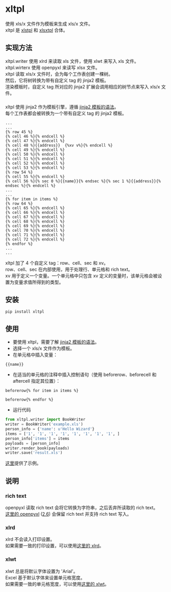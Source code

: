 
# xltpl
使用 xls/x 文件作为模板来生成 xls/x 文件。  
xltpl 是 [xlstpl](https://github.com/zhangyu836/python-xls-template/) 和 [xlsxtpl](https://github.com/zhangyu836/python-xlsx-template/) 合体。 

## 实现方法

xltpl.writer 使用 xlrd 来读取 xls 文件，使用 xlwt 来写入 xls 文件。  
xltpl.wirterx 使用 openpyxl 来读写 xlsx 文件。  
xltpl 读取 xls/x 文件时，会为每个工作表创建一棵树。  
然后，它将树转换为带有自定义 tag 的 jinja2 模板。  
渲染模板时，自定义 tag 所对应的 jinja2 扩展会调用相应的树节点来写入 xls/x 文件。  

### 

xltpl 使用 jinja2 作为模板引擎，遵循 [jinja2 模板的语法](http://docs.jinkan.org/docs/jinja2/templates.html)。  
每个工作表都会被转换为一个带有自定义 tag 的 jinja2 模板。  

```jinja2
...
...
{% row 45 %}
{% cell 46 %}{% endcell %}
{% cell 47 %}{% endcell %}
{% cell 48 %}{{address}}  {%xv v%}{% endcell %}
{% cell 49 %}{% endcell %}
{% cell 50 %}{% endcell %}
{% cell 51 %}{% endcell %}
{% cell 52 %}{% endcell %}
{% cell 53 %}{% endcell %}
{% row 54 %}
{% cell 55 %}{% endcell %}
{% cell 56 %}{% sec 0 %}{{name}}{% endsec %}{% sec 1 %}{{address}}{% endsec %}{% endcell %}
...
...
{% for item in items %}
{% row 64 %}
{% cell 65 %}{% endcell %}
{% cell 66 %}{% endcell %}
{% cell 67 %}{% endcell %}
{% cell 68 %}{% endcell %}
{% cell 69 %}{% endcell %}
{% cell 70 %}{% endcell %}
{% cell 71 %}{% endcell %}
{% cell 72 %}{% endcell %}
{% endfor %}
...
...

```

xltpl 加了 4 个自定义 tag：row、cell、sec 和 xv。  
row、cell、sec 在内部使用，用于处理行、单元格和 rich text。  
xv 用于定义一个变量。一个单元格中只包含 xv 定义的变量时，该单元格会被设置为变量求值所得到的类型。  



## 安装

```shell
pip install xltpl
```

## 使用

*   要使用 xltpl，需要了解 [jinja2 模板的语法](http://docs.jinkan.org/docs/jinja2/templates.html)。  
*   选择一个 xls/x 文件作为模板。  
*   在单元格中插入变量： 
```jinja2
{{name}}
```  
*   在适当的单元格的注释中插入控制语句（使用 beforerow、beforecell 和 aftercell 指定其位置）：
```jinja2
beforerow{% for item in items %}
```
```jinja2
beforerow{% endfor %}
```

*   运行代码
```python
from xltpl.writer import BookWriter
writer = BookWriter('example.xls')
person_info = {'name': u'Hello Wizard'}
items = ['1', '1', '1', '1', '1', '1', '1', '1', ]
person_info['items'] = items
payloads = [person_info]
writer.render_book(payloads)
writer.save('result.xls')
```


[这里](https://github.com/zhangyu836/python-xls-xlsx-template/tree/master/examples)提供了示例。

## 说明

### rich text

openpyxl 读取 rich text 会将它转换为字符串，之后丢弃所读取的 rich text。   
[这里的 openpyxl](https://bitbucket.org/zhangyu836/openpyxl/) ([2.6](https://bitbucket.org/zhangyu836/openpyxl/src/2.6/)) 会保留 rich text 并支持 rich text 写入。


### xlrd

xlrd 不会读入打印设置。  
如果需要一致的打印设置，可以使用[这里的 xlrd](https://github.com/zhangyu836/xlrd)。 

### xlwt
  
xlwt 总是将默认字体设置为 'Arial'。  
Excel 基于默认字体来设置单元格宽度。   
如果需要一致的单元格宽度，可以使用[这里的 xlwt](https://github.com/zhangyu836/xlwt)。  